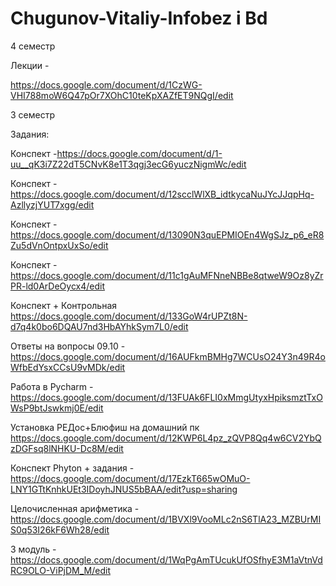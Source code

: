 # Chugunov-Vitaliy-Infobez i Bd
4 семестр 

Лекции - 

https://docs.google.com/document/d/1CzWG-VHI788moW6Q47pOr7XOhC10teKpXAZfET9NQgI/edit

3 семестр 

Задания:

Конспект -https://docs.google.com/document/d/1-uu__qK3i7Z22dT5CNvK8e1T3qgj3ecG6yuczNigmWc/edit

Конспект - https://docs.google.com/document/d/12scclWlXB_idtkycaNuJYcJJqpHq-AzllyzjYUT7xgg/edit

Конспект - https://docs.google.com/document/d/13090N3quEPMIOEn4WgSJz_p6_eR8Zu5dVnOntpxUxSo/edit

Конспект - https://docs.google.com/document/d/11c1gAuMFNneNBBe8qtweW9Oz8yZrPR-ld0ArDeOycx4/edit

Конспект + Контрольная https://docs.google.com/document/d/133GoW4rUPZt8N-d7q4k0bo6DQAU7nd3HbAYhkSym7L0/edit

Ответы на вопросы 09.10 - https://docs.google.com/document/d/16AUFkmBMHg7WCUsO24Y3n49R4oWfbEdYsxCCsU9vMDk/edit

Работа в Pycharm - https://docs.google.com/document/d/13FUAk6FLI0xMmgUtyxHpiksmztTxOWsP9btJswkmj0E/edit

Установка РЕДос+Блюфиш на домашний пк https://docs.google.com/document/d/12KWP6L4pz_zQVP8Qq4w6CV2YbQzDGFsq8lNHKU-Dc8M/edit

Конспект Phyton + задания - https://docs.google.com/document/d/17EzkT665wOMuO-LNY1GTtKnhkUEt3IDoyhJNUS5bBAA/edit?usp=sharing

Целочисленная арифметика - 
https://docs.google.com/document/d/1BVXl9VooMLc2nS6TlA23_MZBUrMIS0q53I26kF6Wh28/edit

3 модуль - 
https://docs.google.com/document/d/1WqPgAmTUcukUfOSfhyE3M1aVtnVdRC9OLO-ViPjDM_M/edit
